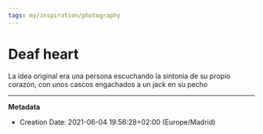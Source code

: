 ```yaml
---
tags: my/inspiration/photography
---
```

# Deaf heart
La idea original era una persona escuchando la sintonía de su propio corazón, con unos cascos engachados a un jack en su pecho

---
**Metadata**
- Creation Date: 2021-06-04 19:56:28+02:00 (Europe/Madrid)
